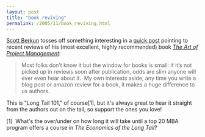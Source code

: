```yaml
---
layout: post
title: "book reviving"
permalink: /2005/11/book_reviving.html
---
```


<p><a href="http://www.scottberkun.com">Scott Berkun</a> tosses off something interesting in a <a href="http://www.scottberkun.com/blog/?p=152">quick post</a> pointing to recent reviews of his (most excellent, highly recommended) book <a href="http://www.amazon.com/gp/product/0596007868/statingtheobviou/"><em>The Art of Project Management</em></a>:</p><blockquote><p>Most folks don’t know it but the window for books is small: if it’s not picked up in reviews soon after publication, odds are slim anyone will ever even hear about it.&nbsp; My own interests aside, any time you write a blog post or amazon review for a book, it makes a huge difference to us authors.</p></blockquote><p>This is &quot;Long Tail 101,&quot; of course[1], but it's always great to hear it straight from the authors out on the tail, so support the ones you love!</p>

<p>[1]&nbsp; What's the over/under on how long it will take until a top 20 MBA program offers a course in <em>The Economics of the Long Tail</em>?</p>


